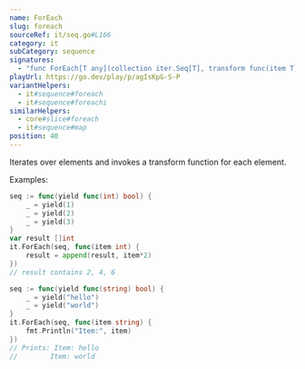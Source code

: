 ```yaml
---
name: ForEach
slug: foreach
sourceRef: it/seq.go#L166
category: it
subCategory: sequence
signatures:
  - "func ForEach[T any](collection iter.Seq[T], transform func(item T))"
playUrl: https://go.dev/play/p/agIsKpG-S-P
variantHelpers:
  - it#sequence#foreach
  - it#sequence#foreachi
similarHelpers:
  - core#slice#foreach
  - it#sequence#map
position: 40
---
```


Iterates over elements and invokes a transform function for each element.

Examples:

```go
seq := func(yield func(int) bool) {
    _ = yield(1)
    _ = yield(2)
    _ = yield(3)
}
var result []int
it.ForEach(seq, func(item int) {
    result = append(result, item*2)
})
// result contains 2, 4, 6
```

```go
seq := func(yield func(string) bool) {
    _ = yield("hello")
    _ = yield("world")
}
it.ForEach(seq, func(item string) {
    fmt.Println("Item:", item)
})
// Prints: Item: hello
//        Item: world
```